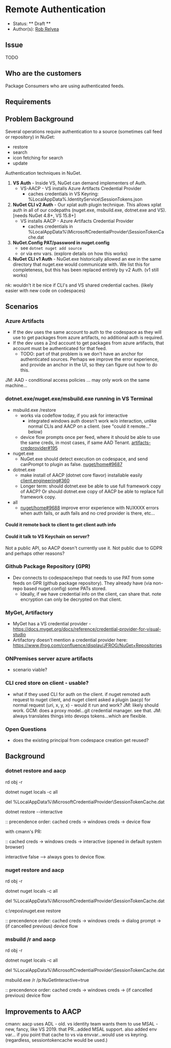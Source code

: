 # Remote Authentication

* Status: ** Draft **
* Author(s): [Rob Relyea](https://github.com/rrelyea)

## Issue

TODO

## Who are the customers

Package Consumers who are using authenticated feeds.

## Requirements


## Problem Background

Several operations require authentication to a source (sometimes call feed or repository) in NuGet:

- restore
- search
- icon fetching for search
- update

Authentication techniques in NuGet.

 1. **VS Auth** - Inside VS, NuGet can demand implementers of Auth.
    - VS-AACP - VS installs Azure Artifacts Credential Provider
      - caches credentials in VS Keyring: %LocalAppData%\.IdentityService\SessionTokens.json
 1. **NuGet CLI v2 Auth** - Our xplat auth plugin technique. This allows xplat auth in all of our codepaths (nuget.exe, msbuild.exe, dotnet.exe and VS). [needs NuGet 4.8+, VS 15.8+]
    - VS installs AACP - Azure Artifacts Credential Provider
      - caches credentials in %LocalAppData%\MicrosoftCredentialProvider\SessionTokenCache.dat
 1. **NuGet.Config PAT/password in nuget.config**
    - see `dotnet nuget add source`
    - or via env vars. (explore details on how this works)
 1. **NuGet CLI v1 Auth** - NuGet.exe historically allowed an exe in the same directory that nuget.exe would communicate with. We list this for completeness, but this has been replaced entirely by v2 Auth. (v1 still works)

nk: wouldn't it be nice if CLI's and VS shared credential caches. (likely easier with new code on codespaces)

## Scenarios

### Azure Artifacts
- If the dev uses the same account to auth to the codespace as they will use to get packages from azure artifacts, no additional auth is required.
- If the dev uses a 2nd account to get packages from azure artifacts, that account must be authenticated for that feed.
    - TODO: part of that problem is we don't have an anchor for authenticated sources. Perhaps we improve the error experience, and provide an anchor in the UI, so they can figure out how to do this.

JM: AAD - conditional access policies ... may only work on the same machine...

### dotnet.exe/nuget.exe/msbuild.exe running in VS Terminal
- msbuild.exe /restore
  - works via codeflow today, if you ask for interactive
    - integrated windows auth doesn't work w/o interaction, unlike normal CLIs and AACP on a client. (see "could it remote..." below)
  - device flow prompts once per feed, where it should be able to use the same creds, in most cases, if same AAD Tenant. [artifacts-credprovider#195](https://github.com/microsoft/artifacts-credprovider/issues/195)
- nuget.exe
  - NuGet.exe should detect execution on codespace, and send canPrompt to plugin as false. [nuget/home#9687](https://github.com/NuGet/Home/issues/9687) 
- dotnet.exe
  - make install of AACP (dotnet core flavor) installable easily [client.engineering#360](https://github.com/NuGet/Client.Engineering/issues/360)
  - Longer term: should dotnet.exe be able to use full framework copy of AACP? Or should dotnet.exe copy of AACP be able to replace full framework copy.
- all
  - [nuget/home#9688](https://github.com/NuGet/Home/issues/9688) improve error experience with NUXXXX errors when auth fails, or auth fails and no cred provider is there, etc...

#### Could it remote back to client to get client auth info

#### Could it talk to VS Keychain on server?
Not a public API, so AACP doesn't currently use it. Not public due to GDPR and perhaps other reasons?

### Github Package Repository (GPR)
- Dev connects to codespace/repo that needs to use PAT from some feeds on GPR (github package repository). They already have (via non-repo based nuget.config) some PATs stored.
  - Ideally, if we have credential info on the client, can share that. note encryption can only be decrypted on that client. 

### MyGet, Artifactory 
- MyGet has a VS credential provider - https://docs.myget.org/docs/reference/credential-provider-for-visual-studio
- Artifactory doesn't mention a credential provider here: https://www.jfrog.com/confluence/display/JFROG/NuGet+Repositories


### ONPremises server azure artifacts 
- scenario viable?

### CLI cred store on client - usable?
 - what if they used CLI for auth on the client.
if nuget remoted auth request to nuget client, and nuget client asked a plugin (aacp) for normal request (uri, x, y, x) - would it run and work?
JM: likely should work.
GCM: does a proxy model...git credential manager. see that.
JM: always translates things into devops tokens...which are flexible.

### Open Questions

- does the existing principal from codespace creation get reused?

## Background

### dotnet restore and aacp
rd obj -r

dotnet nuget locals -c all

del %LocalAppData%\MicrosoftCredentialProvider\SessionTokenCache.dat

dotnet restore --interactive

:: precendence order: cached creds -> windows creds -> device flow

with cmann's PR:

:: cached creds -> windows creds -> interactive (opened in default system browser)

interactive false --> always goes to device flow.
 
### nuget restore and aacp
rd obj -r

dotnet nuget locals -c all

del %LocalAppData%\MicrosoftCredentialProvider\SessionTokenCache.dat

c:\repos\nuget.exe restore

:: precendence order: cached creds -> windows creds -> dialog prompt -> (if cancelled previous) device flow

### msbuild /r and aacp
rd obj -r

dotnet nuget locals -c all

del %LocalAppData%\MicrosoftCredentialProvider\SessionTokenCache.dat

msbuild.exe /r /p:NuGetInteractive=true

:: precendence order: cached creds -> windows creds -> (if cancelled previous) device flow

## Improvements to AACP
cmann: aacp uses ADL - old.
   vs identity team wants them to use MSAL - new, fancy, like VS 2019.
        that PR...added MSAL support. also added env var...
        if you point that cache to vs via envvar...would use vs keyring.
        (regardless, sessiontokencache would be used.)